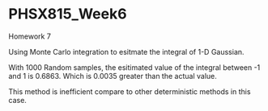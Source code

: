 # PHSX815_Week6

Homework 7

Using Monte Carlo integration to esitmate the integral of 1-D Gaussian.

With 1000 Random samples, the esitimated value of the integral between -1 and 1 is 0.6863. Which is  0.0035 greater than the actual value.

This method is inefficient compare to other deterministic methods in this case.
